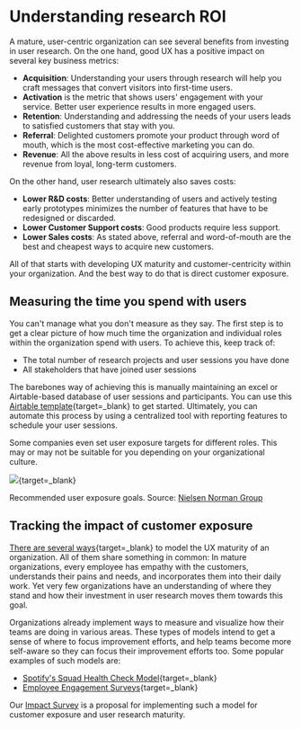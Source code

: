 # Understanding research ROI

A mature, user-centric organization can see several benefits from investing in user research.
On the one hand, good UX has a positive impact on several key business metrics:

 - **Acquisition**: Understanding your users through research will help you craft messages that convert visitors into first-time users.
 - **Activation** is the metric that shows users' engagement with your service. Better user experience results in more engaged users.
 - **Retention**: Understanding and addressing the needs of your users leads to satisfied customers that stay with you.
 - **Referral**: Delighted customers promote your product through word of mouth, which is the most cost-effective marketing you can do.
 - **Revenue**: All the above results in less cost of acquiring users, and more revenue from loyal, long-term customers.
 
On the other hand, user research ultimately also saves costs:

- **Lower R&D costs**: Better understanding of users and actively testing early prototypes minimizes the number of features that have to be redesigned or discarded.
- **Lower Customer Support costs**: Good products require less support.
- **Lower Sales costs**: As stated above, referral and word-of-mouth are the best and cheapest ways to acquire new customers.

All of that starts with developing UX maturity and customer-centricity within your organization. And the best way to do that is direct customer exposure.

## Measuring the time you spend with users

You can't manage what you don't measure as they say. The first step is to get a clear picture of how much time the organization and individual roles within the organization spend with users. To achieve this, keep track of:

- The total number of research projects and user sessions you have done
- All stakeholders that have joined user sessions

The barebones way of achieving this is manually maintaining an excel or Airtable-based database of user sessions and participants. You can use this [Airtable template](https://airtable.com/invite/l?inviteId=invXWyYXZiLPPu1Ri&inviteToken=86c0d2bb504835fc89ee0011af2f9ef42898680cee7d820e8d549148fe7b2835&utm_source=email){target=_blank} to get started. Ultimately, you can automate this process by using a centralized tool with reporting features to schedule your user sessions.

Some companies even set user exposure targets for different roles. This may or may not be suitable for you depending on your organizational culture.

[<img src="../img/nng_exposure_goals.png" />](https://www.nngroup.com/articles/user-exposure-goals/){target=_blank}

Recommended user exposure goals. Source: [Nielsen Norman Group](https://www.nngroup.com/articles/user-exposure-goals/)

## Tracking the impact of customer exposure

[There are several ways](https://nataliehanson.com/2017/02/13/ux-maturity-models/){target=_blank} to model the UX maturity of an organization. All of them share something in common: In mature organizations, every employee has empathy with the customers, understands their pains and needs, and incorporates them into their daily work. Yet very few organizations have an understanding of where they stand and how their investment in user research moves them towards this goal.

Organizations already implement ways to measure and visualize how their teams are doing in various areas. These types of models intend to get a sense of where to focus improvement efforts, and help teams become more self-aware so they can focus their improvement efforts too.
Some popular examples of such models are:

- [Spotify's Squad Health Check Model](https://engineering.atspotify.com/2014/09/16/squad-health-check-model/){target=_blank}
- [Employee Engagement Surveys](https://www.cultureamp.com/blog/employee-engagement-survey-questions){target=_blank}

Our [Impact Survey](../impact_survey) is a proposal for implementing such a model for customer exposure and user research maturity.

